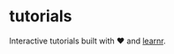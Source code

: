 # tutorials

Interactive tutorials built with :heart: and [learnr](https://rstudio.github.io/learnr/).
